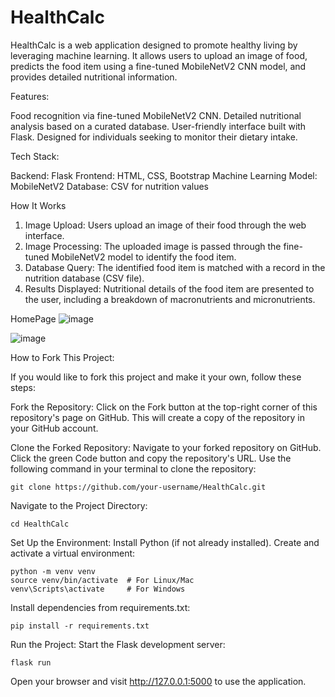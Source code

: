 # HealthCalc
HealthCalc is a web application designed to promote healthy living by leveraging machine learning. It allows users to upload an image of food, predicts the food item using a fine-tuned MobileNetV2 CNN model, and provides detailed nutritional information.

Features:

Food recognition via fine-tuned MobileNetV2 CNN.
Detailed nutritional analysis based on a curated database.
User-friendly interface built with Flask.
Designed for individuals seeking to monitor their dietary intake.

Tech Stack:

Backend: Flask
Frontend: HTML, CSS, Bootstrap
Machine Learning Model: MobileNetV2
Database: CSV for nutrition values

How It Works

1) Image Upload: Users upload an image of their food through the web interface.
2) Image Processing: The uploaded image is passed through the fine-tuned MobileNetV2 model to identify the food item.
3) Database Query: The identified food item is matched with a record in the nutrition database (CSV file).
4) Results Displayed: Nutritional details of the food item are presented to the user, including a breakdown of macronutrients and micronutrients.

HomePage
![image](https://github.com/user-attachments/assets/d987f304-931d-4d23-a45d-69a7c52450c1)

![image](https://github.com/user-attachments/assets/433619fc-96a6-4af9-b20f-dbe0881a9f35)


How to Fork This Project:

If you would like to fork this project and make it your own, follow these steps:

Fork the Repository:
Click on the Fork button at the top-right corner of this repository's page on GitHub.
This will create a copy of the repository in your GitHub account.

Clone the Forked Repository:
Navigate to your forked repository on GitHub.
Click the green Code button and copy the repository's URL.
Use the following command in your terminal to clone the repository:

    git clone https://github.com/your-username/HealthCalc.git

Navigate to the Project Directory:

    cd HealthCalc

Set Up the Environment:
Install Python (if not already installed).
Create and activate a virtual environment:

    python -m venv venv
    source venv/bin/activate  # For Linux/Mac
    venv\Scripts\activate     # For Windows

Install dependencies from requirements.txt:

    pip install -r requirements.txt

Run the Project:
Start the Flask development server:

    flask run

Open your browser and visit http://127.0.0.1:5000 to use the application.


